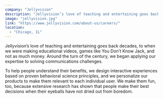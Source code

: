 ```yaml
---
company: "Jellyvision"
description: "Jellyvision’s love of teaching and entertaining goes back decades, to when we were making educational videos, games like You Don’t Know Jack, and not as much money. Around the turn of the century, we began applying our expertise to solving communications challenges."
image: "jellyvision.jpg"
link: "https://www.jellyvision.com/about-us/careers/"
location:
  - "Chicago, IL"
---
```


Jellyvision’s love of teaching and entertaining goes back decades, to when we were making educational videos, games like You Don’t Know Jack, and not as much money. Around the turn of the century, we began applying our expertise to solving communications challenges.

To help people understand their benefits, we design interactive experiences based on proven behavioral science principles, and we personalize our products to make them relevant to each individual user. We make them fun, too, because extensive research has shown that people make their best decisions when their eyeballs have not dried out from boredom.
